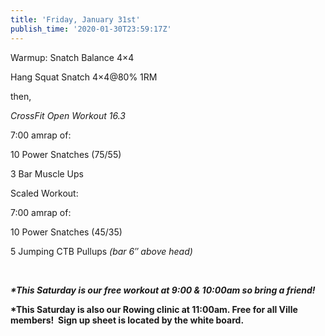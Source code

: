 ```yaml
---
title: 'Friday, January 31st'
publish_time: '2020-01-30T23:59:17Z'
---
```


Warmup: Snatch Balance 4×4

Hang Squat Snatch 4×4\@80% 1RM

then,

*CrossFit Open Workout 16.3*

7:00 amrap of:

10 Power Snatches (75/55)

3 Bar Muscle Ups

Scaled Workout:

7:00 amrap of:

10 Power Snatches (45/35)

5 Jumping CTB Pullups *(bar 6″ above head)*

 

***\*This Saturday is our free workout at 9:00 & 10:00am so bring a
friend!***

**\*This Saturday is also our Rowing clinic at 11:00am. Free for all
Ville members!  Sign up sheet is located by the white board.**
